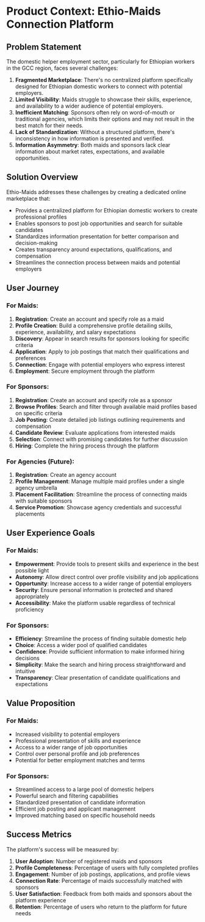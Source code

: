 # Product Context: Ethio-Maids Connection Platform

## Problem Statement

The domestic helper employment sector, particularly for Ethiopian workers in the GCC region, faces several challenges:

1. **Fragmented Marketplace**: There's no centralized platform specifically designed for Ethiopian domestic workers to connect with potential employers.
2. **Limited Visibility**: Maids struggle to showcase their skills, experience, and availability to a wider audience of potential employers.
3. **Inefficient Matching**: Sponsors often rely on word-of-mouth or traditional agencies, which limits their options and may not result in the best match for their needs.
4. **Lack of Standardization**: Without a structured platform, there's inconsistency in how information is presented and verified.
5. **Information Asymmetry**: Both maids and sponsors lack clear information about market rates, expectations, and available opportunities.

## Solution Overview

Ethio-Maids addresses these challenges by creating a dedicated online marketplace that:

- Provides a centralized platform for Ethiopian domestic workers to create professional profiles
- Enables sponsors to post job opportunities and search for suitable candidates
- Standardizes information presentation for better comparison and decision-making
- Creates transparency around expectations, qualifications, and compensation
- Streamlines the connection process between maids and potential employers

## User Journey

### For Maids:

1. **Registration**: Create an account and specify role as a maid
2. **Profile Creation**: Build a comprehensive profile detailing skills, experience, availability, and salary expectations
3. **Discovery**: Appear in search results for sponsors looking for specific criteria
4. **Application**: Apply to job postings that match their qualifications and preferences
5. **Connection**: Engage with potential employers who express interest
6. **Employment**: Secure employment through the platform

### For Sponsors:

1. **Registration**: Create an account and specify role as a sponsor
2. **Browse Profiles**: Search and filter through available maid profiles based on specific criteria
3. **Job Posting**: Create detailed job listings outlining requirements and compensation
4. **Candidate Review**: Evaluate applications from interested maids
5. **Selection**: Connect with promising candidates for further discussion
6. **Hiring**: Complete the hiring process through the platform

### For Agencies (Future):

1. **Registration**: Create an agency account
2. **Profile Management**: Manage multiple maid profiles under a single agency umbrella
3. **Placement Facilitation**: Streamline the process of connecting maids with suitable sponsors
4. **Service Promotion**: Showcase agency credentials and successful placements

## User Experience Goals

### For Maids:

- **Empowerment**: Provide tools to present skills and experience in the best possible light
- **Autonomy**: Allow direct control over profile visibility and job applications
- **Opportunity**: Increase access to a wider range of potential employers
- **Security**: Ensure personal information is protected and shared appropriately
- **Accessibility**: Make the platform usable regardless of technical proficiency

### For Sponsors:

- **Efficiency**: Streamline the process of finding suitable domestic help
- **Choice**: Access a wider pool of qualified candidates
- **Confidence**: Provide sufficient information to make informed hiring decisions
- **Simplicity**: Make the search and hiring process straightforward and intuitive
- **Transparency**: Clear presentation of candidate qualifications and expectations

## Value Proposition

### For Maids:

- Increased visibility to potential employers
- Professional presentation of skills and experience
- Access to a wider range of job opportunities
- Control over personal profile and job preferences
- Potential for better employment matches and terms

### For Sponsors:

- Streamlined access to a large pool of domestic helpers
- Powerful search and filtering capabilities
- Standardized presentation of candidate information
- Efficient job posting and applicant management
- Improved matching based on specific household needs

## Success Metrics

The platform's success will be measured by:

1. **User Adoption**: Number of registered maids and sponsors
2. **Profile Completeness**: Percentage of users with fully completed profiles
3. **Engagement**: Number of job postings, applications, and profile views
4. **Connection Rate**: Percentage of maids successfully matched with sponsors
5. **User Satisfaction**: Feedback from both maids and sponsors about the platform experience
6. **Retention**: Percentage of users who return to the platform for future needs
